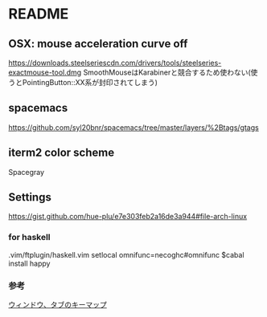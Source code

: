 # README #

## OSX: mouse acceleration curve off
https://downloads.steelseriescdn.com/drivers/tools/steelseries-exactmouse-tool.dmg
SmoothMouseはKarabinerと競合するため使わない(使うとPointingButton::XX系が封印されてしまう)

## spacemacs
https://github.com/syl20bnr/spacemacs/tree/master/layers/%2Btags/gtags

## iterm2 color scheme
Spacegray

## Settings
https://gist.github.com/hue-plu/e7e303feb2a16de3a944#file-arch-linux

### for haskell
.vim/ftplugin/haskell.vim
setlocal omnifunc=necoghc#omnifunc
$cabal install happy

### 参考
[ウィンドウ、タブのキーマップ](http://qiita.com/tekkoc/items/98adcadfa4bdc8b5a6ca)




